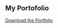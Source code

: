 ## My Portofolio

[Download the Portfolio](https://github.com/user-attachments/files/17006744/Shubham_Shirodkar_CV.pdf)

